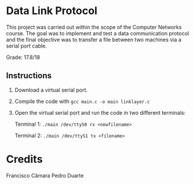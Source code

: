 # Data Link Protocol

This project was carried out within the scope of the Computer Networks course. The goal was to implement and test a data communication protocol and the final objective was to transfer a file between two machines via a serial port cable.

Grade: 17.8/18


## Instructions

1. Download a virtual serial port.
2. Compile the code with
```gcc main.c -o main linklayer.c```
4. Open the virtual serial port and run the code in two different terminals:
   
	Terminal 1:
	```./main /dev/ttyS0 rx <newfilename>```

	Terminal 2:
	```./main /dev/ttyS1 tx <filename>```

# Credits

Francisco Câmara
Pedro Duarte
 
